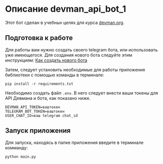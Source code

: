 # Описание devman_api_bot_1

Этот бот сделан в учебных целях для курса [devman.org](https://dvmn.org).

## Подготовка к работе

Для работы вам нужно создать своего telegram бота, или использовать уже имеющегося. Для создания нового бота следуйте
этим инструкциям: [Как создать нового бота](https://core.telegram.org/bots#6-botfather)

Затем, следует установить необходимые для работы приложения библиотеки с помощью команды в терминале:
```commandline
pip install -r requirements.txt
```

Необходимо создать файл `.env`. В него следует внести ваши токены для API Девмана и бота, как показано ниже.

```dotenv
DEVMAN_API_TOKEN=ваштокен
TELEGRAM_BOT_TOKEN=ваштокен
USER_CHAT_ID=ваш telegram chat_id
```

## Запуск приложения

Для запуска, находясь в папке приложения введите в терминале комманду:
```commandline
python main.py
```